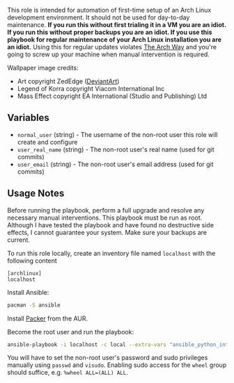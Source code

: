 This role is intended for automation of first-time setup of an Arch Linux development environment. It should not be used for day-to-day maintenance. **If you run this without first trialing it in a VM you are an idiot. If you run this without proper backups you are an idiot. If you use this playbook for regular maintenance of your Arch Linux installation you are an idiot.** Using this for regular updates violates [The Arch Way](https://wiki.archlinux.org/index.php/The_Arch_Way) and you're going to screw up your machine when manual intervention is required.

Wallpaper image credits: 
* Art copyright ZedEdge ([DeviantArt](http://zededge.deviantart.com/art/Korra-Mass-Effect-FSRX-492156216))
* Legend of Korra copyright Viacom International Inc
* Mass Effect copyright EA International (Studio and Publishing) Ltd

## Variables

* `normal_user` (string) - The username of the non-root user this role will create and configure
* `user_real_name` (string) - The non-root user's real name (used for git commits)
* `user_email` (string) - The non-root user's email address (used for git commits)

## Usage Notes

Before running the playbook, perform a full upgrade and resolve any necessary manual interventions. This playbook must be run as root. Although I have tested the playbook and have found no destructive side effects, I cannot guarantee your system. Make sure your backups are current.

To run this role locally, create an inventory file named `localhost` with the following content

    [archlinux]
    localhost

Install Ansible:
```bash
pacman -S ansible
```

Install [Packer](https://aur.archlinux.org/packages/packer/) from the AUR.

Become the root user and run the playbook:
```bash
ansible-playbook -i localhost -c local --extra-vars "ansible_python_interpreter=/usr/bin/python2 normal_user=john user_real_name='John Doe' user_email=john.doe@example.com" site.yml
```

You will have to set the non-root user's password and sudo privileges manually using `passwd` and `visudo`. Enabling sudo access for the `wheel` group should suffice, e.g. `%wheel ALL=(ALL) ALL`.
